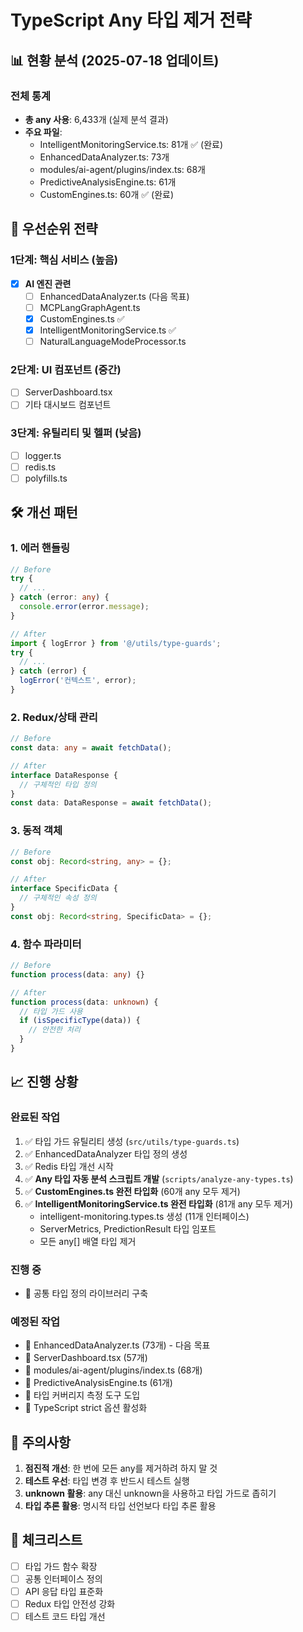 # TypeScript Any 타입 제거 전략

## 📊 현황 분석 (2025-07-18 업데이트)

### 전체 통계
- **총 any 사용**: 6,433개 (실제 분석 결과)
- **주요 파일**: 
  - IntelligentMonitoringService.ts: 81개 ✅ (완료)
  - EnhancedDataAnalyzer.ts: 73개
  - modules/ai-agent/plugins/index.ts: 68개
  - PredictiveAnalysisEngine.ts: 61개
  - CustomEngines.ts: 60개 ✅ (완료)

## 🎯 우선순위 전략

### 1단계: 핵심 서비스 (높음)
- [x] **AI 엔진 관련**
  - [ ] EnhancedDataAnalyzer.ts (다음 목표)
  - [ ] MCPLangGraphAgent.ts
  - [x] CustomEngines.ts ✅
  - [x] IntelligentMonitoringService.ts ✅
  - [ ] NaturalLanguageModeProcessor.ts

### 2단계: UI 컴포넌트 (중간)
- [ ] ServerDashboard.tsx
- [ ] 기타 대시보드 컴포넌트

### 3단계: 유틸리티 및 헬퍼 (낮음)
- [ ] logger.ts
- [ ] redis.ts
- [ ] polyfills.ts

## 🛠️ 개선 패턴

### 1. 에러 핸들링
```typescript
// Before
try {
  // ...
} catch (error: any) {
  console.error(error.message);
}

// After
import { logError } from '@/utils/type-guards';
try {
  // ...
} catch (error) {
  logError('컨텍스트', error);
}
```

### 2. Redux/상태 관리
```typescript
// Before
const data: any = await fetchData();

// After
interface DataResponse {
  // 구체적인 타입 정의
}
const data: DataResponse = await fetchData();
```

### 3. 동적 객체
```typescript
// Before
const obj: Record<string, any> = {};

// After
interface SpecificData {
  // 구체적인 속성 정의
}
const obj: Record<string, SpecificData> = {};
```

### 4. 함수 파라미터
```typescript
// Before
function process(data: any) {}

// After
function process(data: unknown) {
  // 타입 가드 사용
  if (isSpecificType(data)) {
    // 안전한 처리
  }
}
```

## 📈 진행 상황

### 완료된 작업
1. ✅ 타입 가드 유틸리티 생성 (`src/utils/type-guards.ts`)
2. ✅ EnhancedDataAnalyzer 타입 정의 생성
3. ✅ Redis 타입 개선 시작
4. ✅ **Any 타입 자동 분석 스크립트 개발** (`scripts/analyze-any-types.ts`)
5. ✅ **CustomEngines.ts 완전 타입화** (60개 any 모두 제거)
6. ✅ **IntelligentMonitoringService.ts 완전 타입화** (81개 any 모두 제거)
   - intelligent-monitoring.types.ts 생성 (11개 인터페이스)
   - ServerMetrics, PredictionResult 타입 임포트
   - 모든 any[] 배열 타입 제거

### 진행 중
- 🔄 공통 타입 정의 라이브러리 구축

### 예정된 작업
- 📅 EnhancedDataAnalyzer.ts (73개) - 다음 목표
- 📅 ServerDashboard.tsx (57개)
- 📅 modules/ai-agent/plugins/index.ts (68개)
- 📅 PredictiveAnalysisEngine.ts (61개)
- 📅 타입 커버리지 측정 도구 도입
- 📅 TypeScript strict 옵션 활성화

## 🚨 주의사항

1. **점진적 개선**: 한 번에 모든 any를 제거하려 하지 말 것
2. **테스트 우선**: 타입 변경 후 반드시 테스트 실행
3. **unknown 활용**: any 대신 unknown을 사용하고 타입 가드로 좁히기
4. **타입 추론 활용**: 명시적 타입 선언보다 타입 추론 활용

## 📝 체크리스트

- [ ] 타입 가드 함수 확장
- [ ] 공통 인터페이스 정의
- [ ] API 응답 타입 표준화
- [ ] Redux 타입 안전성 강화
- [ ] 테스트 코드 타입 개선